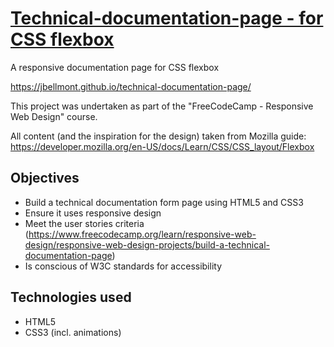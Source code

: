 # [Technical-documentation-page - for CSS flexbox](https://jbellmont.github.io/technical-documentation-page/)

A responsive documentation page for CSS flexbox

https://jbellmont.github.io/technical-documentation-page/

This project was undertaken as part of the "FreeCodeCamp - Responsive Web Design" course.

All content (and the inspiration for the design) taken from Mozilla guide: https://developer.mozilla.org/en-US/docs/Learn/CSS/CSS_layout/Flexbox

## Objectives
- Build a technical documentation form page using HTML5 and CSS3
- Ensure it uses responsive design
- Meet the user stories criteria (https://www.freecodecamp.org/learn/responsive-web-design/responsive-web-design-projects/build-a-technical-documentation-page) 
- Is conscious of W3C standards for accessibility

## Technologies used
- HTML5
- CSS3 (incl. animations)